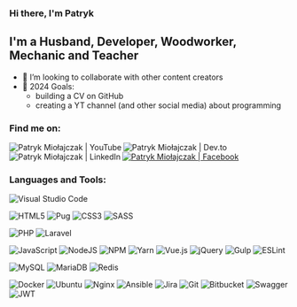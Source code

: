 ### Hi there, I'm Patryk

## I'm a Husband, Developer, Woodworker, Mechanic and Teacher
- 👯 I’m looking to collaborate with other content creators
- 🥅 2024 Goals: 
    - building a CV on GitHub
    - creating a YT channel (and other social media) about programming


### Find me on:
[<img align="left" alt="Patryk Miołajczak | YouTube" src="https://img.shields.io/badge/youtube-FF0000?style=for-the-badge&logo=youtube&logoColor=white" />](https://www.youtube.com/@patrykmikolajczak12)

[<img align="left" alt="Patryk Miołajczak | Dev.to" src="https://img.shields.io/badge/dev.to-0A0A0A?style=for-the-badge&logo=dev.to&logoColor=white" />](https://dev.to/patrykmikolajczak)

[<img align="left" alt="Patryk Miołajczak | LinkedIn" src="https://img.shields.io/badge/LinkedIn-0077B5?style=for-the-badge&logo=LinkedIn&logoColor=white" />](https://www.linkedin.com/in/patryk-miko%C5%82ajczak-b9aba79a)

[<img alt="Patryk Miołajczak | Facebook" src="https://img.shields.io/badge/facebook-0866FF?style=for-the-badge&logo=facebook&logoColor=white" />](https://www.facebook.com/patrykmikolajczak12)

<!-- [<img align="left" alt="Patryk Miołajczak | Instagram" src="https://img.shields.io/badge/Instagram-0A0A0A?style=for-the-badge&logo=Instagram&logoColor=white" />](https://www.linkedin.com/in/patryk-miko%C5%82ajczak-b9aba79a) -->

<!-- [<img align="left" alt="Patryk Miołajczak | TikTok" src="https://img.shields.io/badge/tiktok-0A0A0A?style=for-the-badge&logo=tiktok&logoColor=white" />](https://www.linkedin.com/in/patryk-miko%C5%82ajczak-b9aba79a)

[<img alt="Patryk Miołajczak | Pinterest" src="https://img.shields.io/badge/Pinterest-E60023?style=for-the-badge&logo=Pinterest&logoColor=white" />](https://www.linkedin.com/in/patryk-miko%C5%82ajczak-b9aba79a) -->


### Languages and Tools:

![Visual Studio Code](https://img.shields.io/badge/Visual%20Studio%20Code-0078d7.svg?style=for-the-badge&logo=visual-studio-code&logoColor=white)

![HTML5](https://img.shields.io/badge/html5-%23E34F26.svg?style=for-the-badge&logo=html5&logoColor=white)
![Pug](https://img.shields.io/badge/Pug-FFF?style=for-the-badge&logo=pug&logoColor=A86454)
![CSS3](https://img.shields.io/badge/css3-%231572B6.svg?style=for-the-badge&logo=css3&logoColor=white)
![SASS](https://img.shields.io/badge/SASS-hotpink.svg?style=for-the-badge&logo=SASS&logoColor=white)

![PHP](https://img.shields.io/badge/php-%23777BB4.svg?style=for-the-badge&logo=php&logoColor=white)
![Laravel](https://img.shields.io/badge/laravel-%23FF2D20.svg?style=for-the-badge&logo=laravel&logoColor=white)

![JavaScript](https://img.shields.io/badge/javascript-%23323330.svg?style=for-the-badge&logo=javascript&logoColor=%23F7DF1E)
![NodeJS](https://img.shields.io/badge/node.js-6DA55F?style=for-the-badge&logo=node.js&logoColor=white)
![NPM](https://img.shields.io/badge/NPM-%23000000.svg?style=for-the-badge&logo=npm&logoColor=white)
![Yarn](https://img.shields.io/badge/yarn-%232C8EBB.svg?style=for-the-badge&logo=yarn&logoColor=white)
![Vue.js](https://img.shields.io/badge/vuejs-%2335495e.svg?style=for-the-badge&logo=vuedotjs&logoColor=%234FC08D)
![jQuery](https://img.shields.io/badge/jquery-%230769AD.svg?style=for-the-badge&logo=jquery&logoColor=white)
![Gulp](https://img.shields.io/badge/GULP-%23CF4647.svg?style=for-the-badge&logo=gulp&logoColor=white)
![ESLint](https://img.shields.io/badge/ESLint-4B3263?style=for-the-badge&logo=eslint&logoColor=white)

![MySQL](https://img.shields.io/badge/mysql-%2300f.svg?style=for-the-badge&logo=mysql&logoColor=white)
![MariaDB](https://img.shields.io/badge/MariaDB-003545?style=for-the-badge&logo=mariadb&logoColor=white)
![Redis](https://img.shields.io/badge/redis-%23DD0031.svg?style=for-the-badge&logo=redis&logoColor=white)

![Docker](https://img.shields.io/badge/docker-%230db7ed.svg?style=for-the-badge&logo=docker&logoColor=white)
![Ubuntu](https://img.shields.io/badge/Ubuntu-E95420?style=for-the-badge&logo=ubuntu&logoColor=white)
![Nginx](https://img.shields.io/badge/nginx-%23009639.svg?style=for-the-badge&logo=nginx&logoColor=white)
![Ansible](https://img.shields.io/badge/ansible-%231A1918.svg?style=for-the-badge&logo=ansible&logoColor=white)
![Jira](https://img.shields.io/badge/jira-%230A0FFF.svg?style=for-the-badge&logo=jira&logoColor=white)
![Git](https://img.shields.io/badge/git-%23F05033.svg?style=for-the-badge&logo=git&logoColor=white)
![Bitbucket](https://img.shields.io/badge/bitbucket-%230047B3.svg?style=for-the-badge&logo=bitbucket&logoColor=white)
![Swagger](https://img.shields.io/badge/-Swagger-%23Clojure?style=for-the-badge&logo=swagger&logoColor=white)
![JWT](https://img.shields.io/badge/JWT-black?style=for-the-badge&logo=JSON%20web%20tokens)

<br />
<br />
